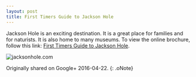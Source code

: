 ```yaml
---
layout: post
title: First Timers Guide to Jackson Hole
---
```


Jackson Hole is an exciting destination. It is a great place for families and for naturists. It is also home to many museums. To view the online brochure, follow this link: [First Timers Guide to Jackson Hole](http://www.jacksonhole.com/first-timers-guide.html).

![jacksonhole.com](../../assets/posts/jacksonhole-com.png)

Originally shared on Google+ 2016-04-22.
{: .oNote}

